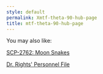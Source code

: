 ```yaml
---
style: default
permalink: Xmtf-theta-90-hub-page
title: mtf-theta-90-hub-page
---
```

You may also like:

[SCP-2762: Moon Snakes](http://scp-wiki.net/scp-2762)

[Dr. Rights' Personnel File](http://scp-wiki.net/dr-rights-personnel-file)

